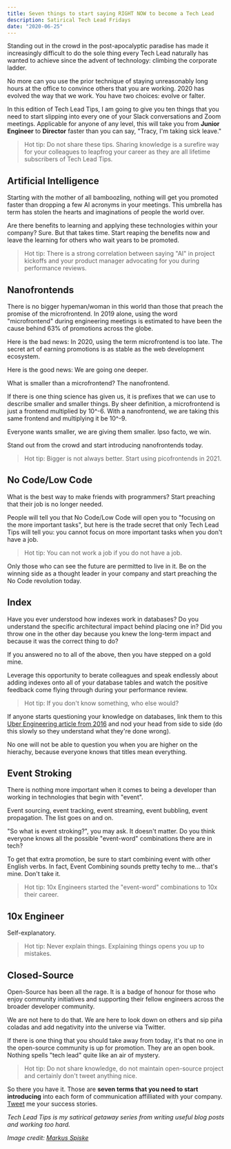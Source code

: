 ```yaml
---
title: Seven things to start saying RIGHT NOW to become a Tech Lead
description: Satirical Tech Lead Fridays
date: "2020-06-25"
---
```


Standing out in the crowd in the post-apocalyptic paradise has made it increasingly difficult to do the sole thing every Tech Lead naturally has wanted to achieve since the advent of technology: climbing the corporate ladder.

No more can you use the prior technique of staying unreasonably long hours at the office to convince others that you are working. 2020 has evolved the way that we work. You have two choices: evolve or falter.

In this edition of Tech Lead Tips, I am going to give you ten things that you need to start slipping into every one of your Slack conversations and Zoom meetings. Applicable for anyone of any level, this will take you from **Junior Engineer** to **Director** faster than you can say, "Tracy, I'm taking sick leave."

> Hot tip: Do not share these tips. Sharing knowledge is a surefire way for your colleagues to leapfrog your career as they are all lifetime subscribers of Tech Lead Tips.



## Artificial Intelligence

Starting with the mother of all bamboozling, nothing will get you promoted faster than dropping a few AI acronyms in your meetings. This umbrella has term has stolen the hearts and imaginations of people the world over.

Are there benefits to learning and applying these technologies within your company? Sure. But that takes time. Start reaping the benefits now and leave the learning for others who wait years to be promoted.

> Hot tip: There is a strong correlation between saying "AI" in project kickoffs and your product manager advocating for you during performance reviews.



## Nanofrontends

There is no bigger hypeman/woman in this world than those that preach the promise of the microfrontend. In 2019 alone, using the word "microfrontend" during engineering meetings is estimated to have been the cause behind 63% of promotions across the globe.

Here is the bad news: In 2020, using the term microfrontend is too late. The secret art of earning promotions is as stable as the web development ecosystem.

Here is the good news: We are going one deeper.

What is smaller than a microfrontend? The nanofrontend.

If there is one thing science has given us, it is prefixes that we can use to describe smaller and smaller things. By sheer definition, a microfrontend is just a frontend multiplied by 10^-6. With a nanofrontend, we are taking this same frontend and multiplying it be 10^-9.

Everyone wants smaller, we are giving them smaller. Ipso facto, we win.

Stand out from the crowd and start introducing nanofrontends today.

> Hot tip: Bigger is not always better. Start using picofrontends in 2021.



## No Code/Low Code

What is the best way to make friends with programmers? Start preaching that their job is no longer needed.

People will tell you that No Code/Low Code will open you to "focusing on the more important tasks", but here is the trade secret that only Tech Lead Tips will tell you: you cannot focus on more important tasks when you don't have a job.

> Hot tip: You can not work a job if you do not have a job.

Only those who can see the future are permitted to live in it. Be on the winning side as a thought leader in your company and start preaching the No Code revolution today.



## Index

Have you ever understood how indexes work in databases? Do you understand the specific architectural impact behind placing one in? Did you throw one in the other day because you knew the long-term impact and because it was the correct thing to do?

If you answered no to all of the above, then you have stepped on a gold mine.

Leverage this opportunity to berate colleagues and speak endlessly about adding indexes onto all of your database tables and watch the positive feedback come flying through during your performance review.

> Hot tip: If you don't know something, who else would?

If anyone starts questioning your knowledge on databases, link them to this [Uber Engineering article from 2016](https://eng.uber.com/postgres-to-mysql-migration/) and nod your head from side to side (do this slowly so they understand what they're done wrong).

No one will not be able to question you when you are higher on the hierachy, because everyone knows that titles mean everything.



## Event Stroking

There is nothing more important when it comes to being a developer than working in technologies that begin with "event".

Event sourcing, event tracking, event streaming, event bubbling, event propagation. The list goes on and on.

"So what is event stroking?", you may ask. It doesn't matter. Do you think everyone knows all the possible "event-word" combinations there are in tech?

To get that extra promotion, be sure to start combining event with other English verbs. In fact, Event Combining sounds pretty techy to me... that's mine. Don't take it.

> Hot tip: 10x Engineers started the "event-word" combinations to 10x their career.



## 10x Engineer

Self-explanatory.

> Hot tip: Never explain things. Explaining things opens you up to mistakes.



## Closed-Source

Open-Source has been all the rage. It is a badge of honour for those who enjoy community initiatives and supporting their fellow engineers across the broader developer community.

We are not here to do that. We are here to look down on others and sip piña coladas and add negativity into the universe via Twitter.

If there is one thing that you should take away from today, it's that no one in the open-source community is up for promotion. They are an open book. Nothing spells "tech lead" quite like an air of mystery.

> Hot tip: Do not share knowledge, do not maintain open-source project and certainly don't tweet anything nice.

So there you have it. Those are **seven terms that you need to start introducing** into each form of communication affilliated with your company. [Tweet](https://twitter.com/dennisokeeffe92) me your success stories.

_Tech Lead Tips is my satirical getaway series from writing useful blog posts and working too hard._

_Image credit: [Markus Spiske](https://unsplash.com/@markusspiske)_